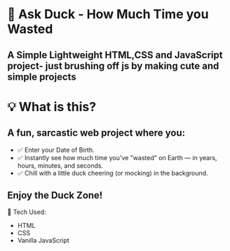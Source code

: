 # 🐥 Ask Duck - How Much Time you Wasted

## A Simple Lightweight HTML,CSS and JavaScript project- just brushing off js by making cute and simple projects 
# 💡 What is this?
## A fun, sarcastic web project where you:
- ✅ Enter your Date of Birth.
- ✅ Instantly see how much time you've "wasted" on Earth — in years, hours, minutes, and seconds.
- ✅ Chill with a little duck cheering (or mocking) in the background.



## Enjoy the Duck Zone!

🎨 Tech Used:
- HTML
- CSS
- Vanilla JavaScript


